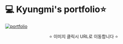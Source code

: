 # 💻 Kyungmi's portfolio⭐

[![portfolio](https://user-images.githubusercontent.com/107240999/190311059-7fe7e0da-a6e4-4c21-b3db-c82b0da84159.png)](https://portfolio-kyungmi.netlify.app/)
<p align="center">
  ⭐ 이미지 클릭시 URL로 이동합니다 ⭐
</p>



